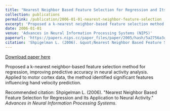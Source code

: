 ```yaml
---
title: "Nearest Neighbor Based Feature Selection for Regression and Its Application to Neural Activity"
collection: publications
permalink: /publication/2006-01-01-nearest-neighbor-feature-selection
excerpt: 'Proposed a k-nearest neighbor-based feature selection method for regression, improving predictive accuracy in neural activity analysis. Applied to motor cortex data, the method identified significant features influencing hand velocity prediction.'
date: 2006-01-01
venue: 'Advances in Neural Information Processing Systems (NIPS)'
paperurl: 'https://papers.nips.cc/paper_files/paper/2005/hash/5a2756a3cb9cde852cad3c97e120b656-Abstract.html'
citation: 'Shpigelman L. (2006). &quot;Nearest Neighbor Based Feature Selection for Regression and Its Application to Neural Activity.&quot; <i>Advances in Neural Information Processing Systems</i>.'
---
```


<a href='https://papers.nips.cc/paper_files/paper/2005/hash/5a2756a3cb9cde852cad3c97e120b656-Abstract.html'>Download paper here</a>

Proposed a k-nearest neighbor-based feature selection method for regression, improving predictive accuracy in neural activity analysis. Applied to motor cortex data, the method identified significant features influencing hand velocity prediction.

Recommended citation: Shpigelman L. (2006). "Nearest Neighbor Based Feature Selection for Regression and Its Application to Neural Activity." <i>Advances in Neural Information Processing Systems</i>.
